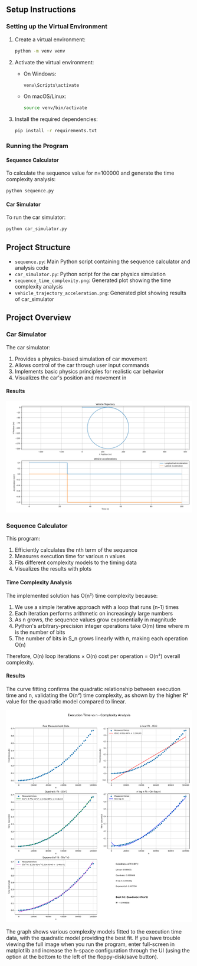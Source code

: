 ## Setup Instructions

### Setting up the Virtual Environment

1. Create a virtual environment:
   ```bash
   python -m venv venv
   ```

2. Activate the virtual environment:
   - On Windows:
     ```bash
     venv\Scripts\activate
     ```
   - On macOS/Linux:
     ```bash
     source venv/bin/activate
     ```

3. Install the required dependencies:
   ```bash
   pip install -r requirements.txt
   ```

### Running the Program

#### Sequence Calculator
To calculate the sequence value for n=100000 and generate the time complexity analysis:

```bash
python sequence.py
```

#### Car Simulator
To run the car simulator:

```bash
python car_simulator.py
```

## Project Structure

- `sequence.py`: Main Python script containing the sequence calculator and analysis code
- `car_simulator.py`: Python script for the car physics simulation
- `sequence_time_complexity.png`: Generated plot showing the time complexity analysis 
- `vehicle_trajectory_acceleration.png`: Generated plot showing results of car_simulator

## Project Overview

### Car Simulator
The car simulator:
1. Provides a physics-based simulation of car movement
2. Allows control of the car through user input commands
3. Implements basic physics principles for realistic car behavior
4. Visualizes the car's position and movement in

#### Results
![Vehicle Trajectory and Acceleration Plots](vehicle_trajectory_acceleration.png)

### Sequence Calculator
This program:
1. Efficiently calculates the nth term of the sequence
2. Measures execution time for various n values
3. Fits different complexity models to the timing data
4. Visualizes the results with plots

#### Time Complexity Analysis

The implemented solution has O(n²) time complexity because:
1. We use a simple iterative approach with a loop that runs (n-1) times
2. Each iteration performs arithmetic on increasingly large numbers
3. As n grows, the sequence values grow exponentially in magnitude
4. Python's arbitrary-precision integer operations take O(m) time where m is the number of bits
5. The number of bits in S_n grows linearly with n, making each operation O(n)

Therefore, O(n) loop iterations × O(n) cost per operation = O(n²) overall complexity.

#### Results

The curve fitting confirms the quadratic relationship between execution time and n, validating the O(n²) time complexity, as shown by the higher R² value for the quadratic model compared to linear.

![Time Complexity Analysis](sequence_time_complexity.png)

The graph shows various complexity models fitted to the execution time data, with the quadratic model providing the best fit.
If you have trouble viewing the full image when you run the program, enter full-screen in matplotlib and increase the h-space configuration through the UI (using the option at the bottom to the left of the floppy-disk/save button).